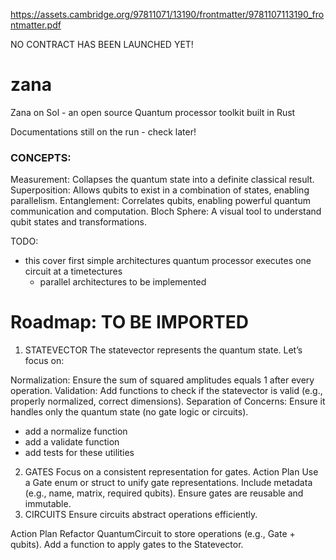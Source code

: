 https://assets.cambridge.org/97811071/13190/frontmatter/9781107113190_frontmatter.pdf


NO CONTRACT HAS BEEN LAUNCHED YET!

# zana
Zana on Sol - an open source Quantum processor toolkit built in Rust

Documentations still on the run - check later!


### CONCEPTS:
Measurement: Collapses the quantum state into a definite classical result.
Superposition: Allows qubits to exist in a combination of states, enabling parallelism.
Entanglement: Correlates qubits, enabling powerful quantum communication and computation.
Bloch Sphere: A visual tool to understand qubit states and transformations.


TODO:
- this cover first simple architectures quantum processor executes one circuit at a timetectures
  - parallel architectures to be implemented 


# Roadmap: TO BE IMPORTED
1. STATEVECTOR
   The statevector represents the quantum state. Let’s focus on:

Normalization:
Ensure the sum of squared amplitudes equals 1 after every operation.
Validation:
Add functions to check if the statevector is valid (e.g., properly normalized, correct dimensions).
Separation of Concerns:
Ensure it handles only the quantum state (no gate logic or circuits).
- add a normalize function
- add a validate function
- add tests for these utilities
2. GATES
   Focus on a consistent representation for gates.
Action Plan
   Use a Gate enum or struct to unify gate representations.
   Include metadata (e.g., name, matrix, required qubits).
   Ensure gates are reusable and immutable.
3. CIRCUITS
   Ensure circuits abstract operations efficiently.

Action Plan
Refactor QuantumCircuit to store operations (e.g., Gate + qubits).
Add a function to apply gates to the Statevector.